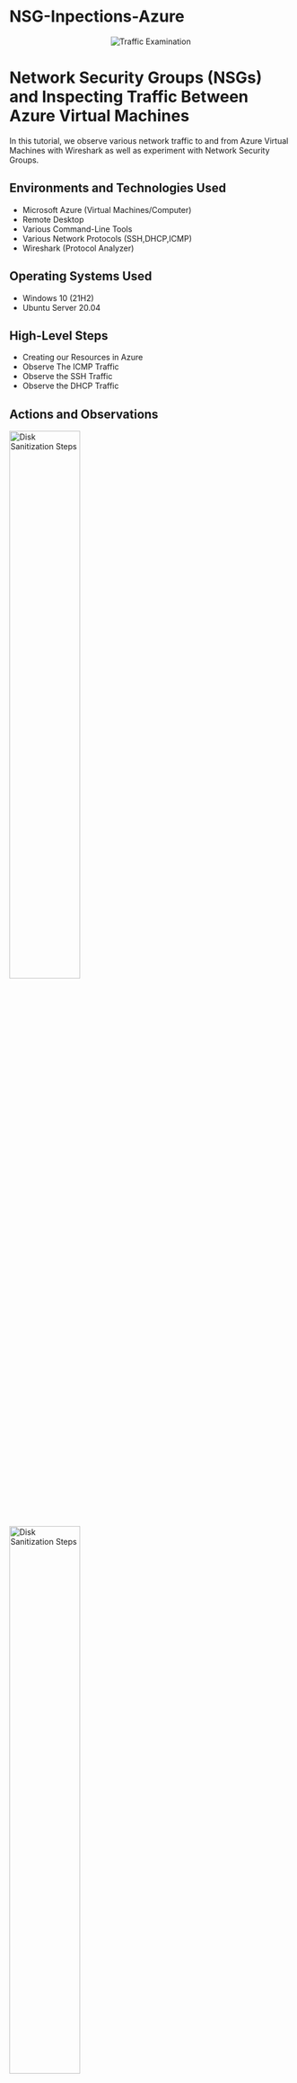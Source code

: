 # NSG-Inpections-Azure
<p align="center">
<img src="https://i.imgur.com/Ua7udoS.png" alt="Traffic Examination"/>
</p>

<h1>Network Security Groups (NSGs) and Inspecting Traffic Between Azure Virtual Machines</h1>
In this tutorial, we observe various network traffic to and from Azure Virtual Machines with Wireshark as well as experiment with Network Security Groups. <br />


<h2>Environments and Technologies Used</h2>

- Microsoft Azure (Virtual Machines/Computer)
- Remote Desktop
- Various Command-Line Tools
- Various Network Protocols (SSH,DHCP,ICMP)
- Wireshark (Protocol Analyzer)

<h2>Operating Systems Used </h2>

- Windows 10 (21H2)
- Ubuntu Server 20.04

<h2>High-Level Steps</h2>

- Creating our Resources in Azure
- Observe The ICMP Traffic
- Observe the SSH Traffic
- Observe the DHCP Traffic

<h2>Actions and Observations</h2>

<p>

<img src="https://i.imgur.com/KE4PZht.png" height="50%" width="50%" alt="Disk Sanitization Steps"/>

<img src="https://i.imgur.com/STqEe7H.png" height="50%" width="50%" alt="Disk Sanitization Steps"/>

<img src="https://i.imgur.com/wfG4u8a.png" height="80%" width="70%" alt="Disk Sanitization Steps"/>

<img src="https://i.imgur.com/GjY25a7.png" height="80%" width="70%" alt="Disk Sanitization Steps"/>

</p>
<p>
1) Go to portal.azure.com, and create Resource Group, this is where we will put our Virtual Machines.

2) The next step is to make your first VM, we will name it VM1 and select Windows 10 for the Operating System, select the previously made Resource Group and allow the VM to create a new Vnet, and Subnet.

3)For the Second VM will we name it VM2 and choose Linux (Ubuntu) for the Operating System. Choose the same Resource Group, and Vnet as VM1.

</p>
<p>
  <img src="https://i.imgur.com/InBuT70.png" height="80%" width="80%" alt="Disk Sanitization Steps"/>
  
</p>
<p>
  4) Afterwards go back to your Resource Group and check to see if your VMs are there. It should look something like the picture above.
</p>

<br />

<p>
<img src="https://i.imgur.com/nsz4Msh.png" "80%" width="80%" alt="Disk Sanitization Steps"/>
  <img src="https://i.imgur.com/tDxSuMI.png" "80%" width="80%" alt="Disk Sanitization Steps"/>
    <img src="https://i.imgur.com/SY6uY0B.png" "80%" width="80%" alt="Disk Sanitization Steps"/>
    <img src="https://i.imgur.com/jnuetdS.png" "80%" width="80%" alt="Disk Sanitization Steps"/>
     <img src="https://i.imgur.com/z2JqxST.png" "80%" width="80%" alt="Disk Sanitization Steps"/>
</p>
<p>
5)Go to your Remote Desktop Application and log into VM1, after logging in, download Wireshark.
  
6)Once inside Wireshark, filter for ICMP Traffic only, and retrieve the Private IP Address from the Linux VM (VM2) and ping it from withins Windows VM (VM1) using the Command Prompt Application.
</p>
<p>
<img src="https://i.imgur.com/4vNJzP9.png" "80%" width="80%" alt="Disk Sanitization Steps"/>
  <img src="https://i.imgur.com/AwRM30c.png" "50%" width="50%" alt="Disk Sanitization Steps"/>
   <img src="https://i.imgur.com/hffwmOo.png" "50%" width="50%" alt="Disk Sanitization Steps"/>
</p>

<p>
  7)Now we are going to mess around with the Network Secruity Groups inside the VMS, to test this we are going to go back to Command Prompt inside of VM1 and ping VM2 nonstop by typing 'ping 10.0.0.5 -t'.
  
  8) Next, we will go into VM2's NSG (Network Security Group) and disable incoming inbound (ICMP) Traffic. click to add a new inbound rule and set the Source and Destination to 'Any', then change the Protocol to ICMP and change the Action to Deny any incoming ICMP pings. If done correctly the ping should be timing out!

9) Next you will need to go back to VM2's NSG and reallow the ping and observe to see if it's pinging again inside of VM1's Wireshark/Command Prompt. Once you see that it's working again, stop the ping activity.
</p>
<br />

<p>
<img src="https://i.imgur.com/9cpnWEr.png" height="80%" width="80%" alt="Disk Sanitization Steps"/>
  
</p>
<p>
10) Go back to wireshark and filter for SSH traffic only, then go into your command prompt and type 'ssh labuser@10.0.0.5' you should see the the traffic appear on both Wireshark and Command Prompt. Observe the traffic by using command prompts like, 'id', 'uname -a' 'pwd' once you are done with that, stop the traffic for SSH by typing 'exit' and pressing 'Enter.'
</p>

<p>
 <img src="https://i.imgur.com/smt7TO7.png" height="80%" width="80%" alt="Disk Sanitization Steps"/> 
</p>

<p>
  11) The Next traffic will be observing is the DHCP Traffic, go into wireshark and change the fliter to DHCP. Then go into the Command Prompt and try changing the IP address by entering the 'ipconfig/renew' as the command.


  There you have it! We have looked through the Network Security Groups and have messed around with some of the command prompts and saw how the traffic was moving through each prompt! Make sure to clean up the lab and disconnect from your Virtual Machine!
</p>
<br />
